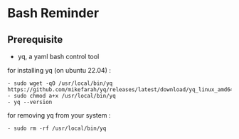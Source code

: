 # Bash Reminder

## Prerequisite

- yq, a yaml bash control tool

for installing yq (on ubuntu 22.04) :
```
- sudo wget -qO /usr/local/bin/yq https://github.com/mikefarah/yq/releases/latest/download/yq_linux_amd64
- sudo chmod a+x /usr/local/bin/yq
- yq --version
``````
for removing yq from your system :
```
- sudo rm -rf /usr/local/bin/yq
```